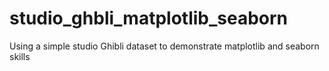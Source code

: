 # studio_ghbli_matplotlib_seaborn
Using a simple studio Ghibli dataset to demonstrate matplotlib and seaborn skills

